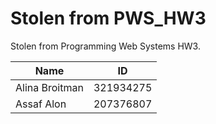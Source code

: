# Stolen from PWS_HW3
Stolen from Programming Web Systems HW3. 

| Name           | ID        |
| -------------- | --------- |
| Alina Broitman | 321934275 |
| Assaf Alon     | 207376807 |

